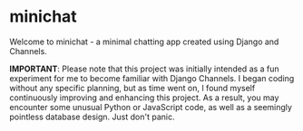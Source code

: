 # minichat

Welcome to minichat - a minimal chatting app created using Django and Channels.

**IMPORTANT**: Please note that this project was initially intended as a fun experiment for me to become familiar with Django Channels. I began coding without any specific planning, but as time went on, I found myself continuously improving and enhancing this project. As a result, you may encounter some unusual Python or JavaScript code, as well as a seemingly pointless database design. Just don't panic.

